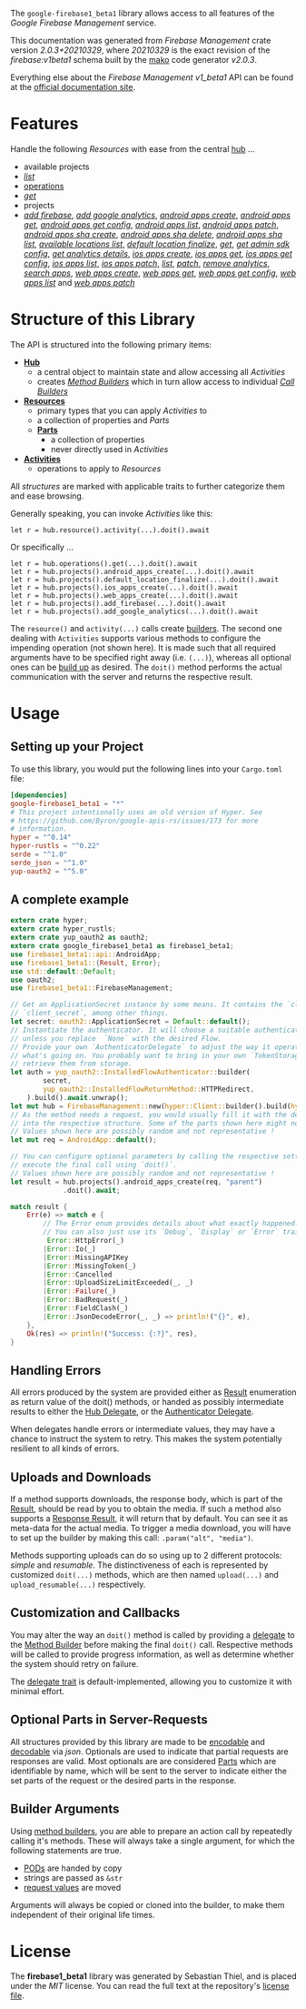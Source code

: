 <!---
DO NOT EDIT !
This file was generated automatically from 'src/mako/api/README.md.mako'
DO NOT EDIT !
-->
The `google-firebase1_beta1` library allows access to all features of the *Google Firebase Management* service.

This documentation was generated from *Firebase Management* crate version *2.0.3+20210329*, where *20210329* is the exact revision of the *firebase:v1beta1* schema built by the [mako](http://www.makotemplates.org/) code generator *v2.0.3*.

Everything else about the *Firebase Management* *v1_beta1* API can be found at the
[official documentation site](https://firebase.google.com).
# Features

Handle the following *Resources* with ease from the central [hub](https://docs.rs/google-firebase1_beta1/2.0.3+20210329/google_firebase1_beta1/FirebaseManagement) ... 

* available projects
 * [*list*](https://docs.rs/google-firebase1_beta1/2.0.3+20210329/google_firebase1_beta1/api::AvailableProjectListCall)
* [operations](https://docs.rs/google-firebase1_beta1/2.0.3+20210329/google_firebase1_beta1/api::Operation)
 * [*get*](https://docs.rs/google-firebase1_beta1/2.0.3+20210329/google_firebase1_beta1/api::OperationGetCall)
* projects
 * [*add firebase*](https://docs.rs/google-firebase1_beta1/2.0.3+20210329/google_firebase1_beta1/api::ProjectAddFirebaseCall), [*add google analytics*](https://docs.rs/google-firebase1_beta1/2.0.3+20210329/google_firebase1_beta1/api::ProjectAddGoogleAnalyticCall), [*android apps create*](https://docs.rs/google-firebase1_beta1/2.0.3+20210329/google_firebase1_beta1/api::ProjectAndroidAppCreateCall), [*android apps get*](https://docs.rs/google-firebase1_beta1/2.0.3+20210329/google_firebase1_beta1/api::ProjectAndroidAppGetCall), [*android apps get config*](https://docs.rs/google-firebase1_beta1/2.0.3+20210329/google_firebase1_beta1/api::ProjectAndroidAppGetConfigCall), [*android apps list*](https://docs.rs/google-firebase1_beta1/2.0.3+20210329/google_firebase1_beta1/api::ProjectAndroidAppListCall), [*android apps patch*](https://docs.rs/google-firebase1_beta1/2.0.3+20210329/google_firebase1_beta1/api::ProjectAndroidAppPatchCall), [*android apps sha create*](https://docs.rs/google-firebase1_beta1/2.0.3+20210329/google_firebase1_beta1/api::ProjectAndroidAppShaCreateCall), [*android apps sha delete*](https://docs.rs/google-firebase1_beta1/2.0.3+20210329/google_firebase1_beta1/api::ProjectAndroidAppShaDeleteCall), [*android apps sha list*](https://docs.rs/google-firebase1_beta1/2.0.3+20210329/google_firebase1_beta1/api::ProjectAndroidAppShaListCall), [*available locations list*](https://docs.rs/google-firebase1_beta1/2.0.3+20210329/google_firebase1_beta1/api::ProjectAvailableLocationListCall), [*default location finalize*](https://docs.rs/google-firebase1_beta1/2.0.3+20210329/google_firebase1_beta1/api::ProjectDefaultLocationFinalizeCall), [*get*](https://docs.rs/google-firebase1_beta1/2.0.3+20210329/google_firebase1_beta1/api::ProjectGetCall), [*get admin sdk config*](https://docs.rs/google-firebase1_beta1/2.0.3+20210329/google_firebase1_beta1/api::ProjectGetAdminSdkConfigCall), [*get analytics details*](https://docs.rs/google-firebase1_beta1/2.0.3+20210329/google_firebase1_beta1/api::ProjectGetAnalyticsDetailCall), [*ios apps create*](https://docs.rs/google-firebase1_beta1/2.0.3+20210329/google_firebase1_beta1/api::ProjectIosAppCreateCall), [*ios apps get*](https://docs.rs/google-firebase1_beta1/2.0.3+20210329/google_firebase1_beta1/api::ProjectIosAppGetCall), [*ios apps get config*](https://docs.rs/google-firebase1_beta1/2.0.3+20210329/google_firebase1_beta1/api::ProjectIosAppGetConfigCall), [*ios apps list*](https://docs.rs/google-firebase1_beta1/2.0.3+20210329/google_firebase1_beta1/api::ProjectIosAppListCall), [*ios apps patch*](https://docs.rs/google-firebase1_beta1/2.0.3+20210329/google_firebase1_beta1/api::ProjectIosAppPatchCall), [*list*](https://docs.rs/google-firebase1_beta1/2.0.3+20210329/google_firebase1_beta1/api::ProjectListCall), [*patch*](https://docs.rs/google-firebase1_beta1/2.0.3+20210329/google_firebase1_beta1/api::ProjectPatchCall), [*remove analytics*](https://docs.rs/google-firebase1_beta1/2.0.3+20210329/google_firebase1_beta1/api::ProjectRemoveAnalyticCall), [*search apps*](https://docs.rs/google-firebase1_beta1/2.0.3+20210329/google_firebase1_beta1/api::ProjectSearchAppCall), [*web apps create*](https://docs.rs/google-firebase1_beta1/2.0.3+20210329/google_firebase1_beta1/api::ProjectWebAppCreateCall), [*web apps get*](https://docs.rs/google-firebase1_beta1/2.0.3+20210329/google_firebase1_beta1/api::ProjectWebAppGetCall), [*web apps get config*](https://docs.rs/google-firebase1_beta1/2.0.3+20210329/google_firebase1_beta1/api::ProjectWebAppGetConfigCall), [*web apps list*](https://docs.rs/google-firebase1_beta1/2.0.3+20210329/google_firebase1_beta1/api::ProjectWebAppListCall) and [*web apps patch*](https://docs.rs/google-firebase1_beta1/2.0.3+20210329/google_firebase1_beta1/api::ProjectWebAppPatchCall)




# Structure of this Library

The API is structured into the following primary items:

* **[Hub](https://docs.rs/google-firebase1_beta1/2.0.3+20210329/google_firebase1_beta1/FirebaseManagement)**
    * a central object to maintain state and allow accessing all *Activities*
    * creates [*Method Builders*](https://docs.rs/google-firebase1_beta1/2.0.3+20210329/google_firebase1_beta1/client::MethodsBuilder) which in turn
      allow access to individual [*Call Builders*](https://docs.rs/google-firebase1_beta1/2.0.3+20210329/google_firebase1_beta1/client::CallBuilder)
* **[Resources](https://docs.rs/google-firebase1_beta1/2.0.3+20210329/google_firebase1_beta1/client::Resource)**
    * primary types that you can apply *Activities* to
    * a collection of properties and *Parts*
    * **[Parts](https://docs.rs/google-firebase1_beta1/2.0.3+20210329/google_firebase1_beta1/client::Part)**
        * a collection of properties
        * never directly used in *Activities*
* **[Activities](https://docs.rs/google-firebase1_beta1/2.0.3+20210329/google_firebase1_beta1/client::CallBuilder)**
    * operations to apply to *Resources*

All *structures* are marked with applicable traits to further categorize them and ease browsing.

Generally speaking, you can invoke *Activities* like this:

```Rust,ignore
let r = hub.resource().activity(...).doit().await
```

Or specifically ...

```ignore
let r = hub.operations().get(...).doit().await
let r = hub.projects().android_apps_create(...).doit().await
let r = hub.projects().default_location_finalize(...).doit().await
let r = hub.projects().ios_apps_create(...).doit().await
let r = hub.projects().web_apps_create(...).doit().await
let r = hub.projects().add_firebase(...).doit().await
let r = hub.projects().add_google_analytics(...).doit().await
```

The `resource()` and `activity(...)` calls create [builders][builder-pattern]. The second one dealing with `Activities` 
supports various methods to configure the impending operation (not shown here). It is made such that all required arguments have to be 
specified right away (i.e. `(...)`), whereas all optional ones can be [build up][builder-pattern] as desired.
The `doit()` method performs the actual communication with the server and returns the respective result.

# Usage

## Setting up your Project

To use this library, you would put the following lines into your `Cargo.toml` file:

```toml
[dependencies]
google-firebase1_beta1 = "*"
# This project intentionally uses an old version of Hyper. See
# https://github.com/Byron/google-apis-rs/issues/173 for more
# information.
hyper = "^0.14"
hyper-rustls = "^0.22"
serde = "^1.0"
serde_json = "^1.0"
yup-oauth2 = "^5.0"
```

## A complete example

```Rust
extern crate hyper;
extern crate hyper_rustls;
extern crate yup_oauth2 as oauth2;
extern crate google_firebase1_beta1 as firebase1_beta1;
use firebase1_beta1::api::AndroidApp;
use firebase1_beta1::{Result, Error};
use std::default::Default;
use oauth2;
use firebase1_beta1::FirebaseManagement;

// Get an ApplicationSecret instance by some means. It contains the `client_id` and 
// `client_secret`, among other things.
let secret: oauth2::ApplicationSecret = Default::default();
// Instantiate the authenticator. It will choose a suitable authentication flow for you, 
// unless you replace  `None` with the desired Flow.
// Provide your own `AuthenticatorDelegate` to adjust the way it operates and get feedback about 
// what's going on. You probably want to bring in your own `TokenStorage` to persist tokens and
// retrieve them from storage.
let auth = yup_oauth2::InstalledFlowAuthenticator::builder(
        secret,
        yup_oauth2::InstalledFlowReturnMethod::HTTPRedirect,
    ).build().await.unwrap();
let mut hub = FirebaseManagement::new(hyper::Client::builder().build(hyper_rustls::HttpsConnector::with_native_roots()), auth);
// As the method needs a request, you would usually fill it with the desired information
// into the respective structure. Some of the parts shown here might not be applicable !
// Values shown here are possibly random and not representative !
let mut req = AndroidApp::default();

// You can configure optional parameters by calling the respective setters at will, and
// execute the final call using `doit()`.
// Values shown here are possibly random and not representative !
let result = hub.projects().android_apps_create(req, "parent")
             .doit().await;

match result {
    Err(e) => match e {
        // The Error enum provides details about what exactly happened.
        // You can also just use its `Debug`, `Display` or `Error` traits
         Error::HttpError(_)
        |Error::Io(_)
        |Error::MissingAPIKey
        |Error::MissingToken(_)
        |Error::Cancelled
        |Error::UploadSizeLimitExceeded(_, _)
        |Error::Failure(_)
        |Error::BadRequest(_)
        |Error::FieldClash(_)
        |Error::JsonDecodeError(_, _) => println!("{}", e),
    },
    Ok(res) => println!("Success: {:?}", res),
}

```
## Handling Errors

All errors produced by the system are provided either as [Result](https://docs.rs/google-firebase1_beta1/2.0.3+20210329/google_firebase1_beta1/client::Result) enumeration as return value of
the doit() methods, or handed as possibly intermediate results to either the 
[Hub Delegate](https://docs.rs/google-firebase1_beta1/2.0.3+20210329/google_firebase1_beta1/client::Delegate), or the [Authenticator Delegate](https://docs.rs/yup-oauth2/*/yup_oauth2/trait.AuthenticatorDelegate.html).

When delegates handle errors or intermediate values, they may have a chance to instruct the system to retry. This 
makes the system potentially resilient to all kinds of errors.

## Uploads and Downloads
If a method supports downloads, the response body, which is part of the [Result](https://docs.rs/google-firebase1_beta1/2.0.3+20210329/google_firebase1_beta1/client::Result), should be
read by you to obtain the media.
If such a method also supports a [Response Result](https://docs.rs/google-firebase1_beta1/2.0.3+20210329/google_firebase1_beta1/client::ResponseResult), it will return that by default.
You can see it as meta-data for the actual media. To trigger a media download, you will have to set up the builder by making
this call: `.param("alt", "media")`.

Methods supporting uploads can do so using up to 2 different protocols: 
*simple* and *resumable*. The distinctiveness of each is represented by customized 
`doit(...)` methods, which are then named `upload(...)` and `upload_resumable(...)` respectively.

## Customization and Callbacks

You may alter the way an `doit()` method is called by providing a [delegate](https://docs.rs/google-firebase1_beta1/2.0.3+20210329/google_firebase1_beta1/client::Delegate) to the 
[Method Builder](https://docs.rs/google-firebase1_beta1/2.0.3+20210329/google_firebase1_beta1/client::CallBuilder) before making the final `doit()` call. 
Respective methods will be called to provide progress information, as well as determine whether the system should 
retry on failure.

The [delegate trait](https://docs.rs/google-firebase1_beta1/2.0.3+20210329/google_firebase1_beta1/client::Delegate) is default-implemented, allowing you to customize it with minimal effort.

## Optional Parts in Server-Requests

All structures provided by this library are made to be [encodable](https://docs.rs/google-firebase1_beta1/2.0.3+20210329/google_firebase1_beta1/client::RequestValue) and 
[decodable](https://docs.rs/google-firebase1_beta1/2.0.3+20210329/google_firebase1_beta1/client::ResponseResult) via *json*. Optionals are used to indicate that partial requests are responses 
are valid.
Most optionals are are considered [Parts](https://docs.rs/google-firebase1_beta1/2.0.3+20210329/google_firebase1_beta1/client::Part) which are identifiable by name, which will be sent to 
the server to indicate either the set parts of the request or the desired parts in the response.

## Builder Arguments

Using [method builders](https://docs.rs/google-firebase1_beta1/2.0.3+20210329/google_firebase1_beta1/client::CallBuilder), you are able to prepare an action call by repeatedly calling it's methods.
These will always take a single argument, for which the following statements are true.

* [PODs][wiki-pod] are handed by copy
* strings are passed as `&str`
* [request values](https://docs.rs/google-firebase1_beta1/2.0.3+20210329/google_firebase1_beta1/client::RequestValue) are moved

Arguments will always be copied or cloned into the builder, to make them independent of their original life times.

[wiki-pod]: http://en.wikipedia.org/wiki/Plain_old_data_structure
[builder-pattern]: http://en.wikipedia.org/wiki/Builder_pattern
[google-go-api]: https://github.com/google/google-api-go-client

# License
The **firebase1_beta1** library was generated by Sebastian Thiel, and is placed 
under the *MIT* license.
You can read the full text at the repository's [license file][repo-license].

[repo-license]: https://github.com/Byron/google-apis-rsblob/main/LICENSE.md
